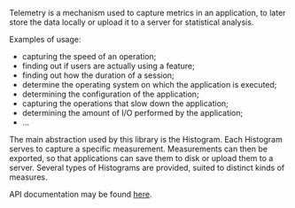 Telemetry is a mechanism used to capture metrics in an application, to later store the data locally or upload it to a server for statistical analysis.

Examples of usage:
- capturing the speed of an operation;
- finding out if users are actually using a feature;
- finding out how the duration of a session;
- determine the operating system on which the application is executed;
- determining the configuration of the application;
- capturing the operations that slow down the application;
- determining the amount of I/O performed by the application;
- ...

The main abstraction used by this library is the Histogram. Each
Histogram serves to capture a specific measurement. Measurements can
then be exported, so that applications can save them to disk or upload
them to a server. Several types of Histograms are provided, suited to
distinct kinds of measures.

API documentation may be found [here](http://yoric.github.io/telemetry.rs/target/doc/telemetry/).
